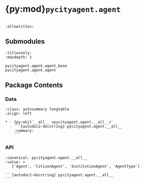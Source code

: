 # {py:mod}`pycityagent.agent`

```{py:module} pycityagent.agent
```

```{autodoc2-docstring} pycityagent.agent
:allowtitles:
```

## Submodules

```{toctree}
:titlesonly:
:maxdepth: 1

pycityagent.agent.agent_base
pycityagent.agent.agent
```

## Package Contents

### Data

````{list-table}
:class: autosummary longtable
:align: left

* - {py:obj}`__all__ <pycityagent.agent.__all__>`
  - ```{autodoc2-docstring} pycityagent.agent.__all__
    :summary:
    ```
````

### API

````{py:data} __all__
:canonical: pycityagent.agent.__all__
:value: >
   ['Agent', 'CitizenAgent', 'InstitutionAgent', 'AgentType']

```{autodoc2-docstring} pycityagent.agent.__all__
```

````

